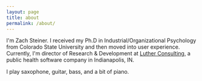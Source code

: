 ```yaml
---
layout: page
title: about
permalink: /about/
---
```


I'm Zach Steiner. I received my Ph.D in Industrial/Organizational Psychology from Colorado State University and then moved into user experience. Currently, I'm director of Research & Development at [Luther Consulting][1], a public health software company in Indianapolis, IN.

I play saxophone, guitar, bass, and a bit of piano.


[1]: http://lutherconsulting.com
